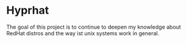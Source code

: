 # Hyprhat
The goal of this project is to continue to deepen my knowledge about RedHat distros and the way ist unix systems work in general. 
